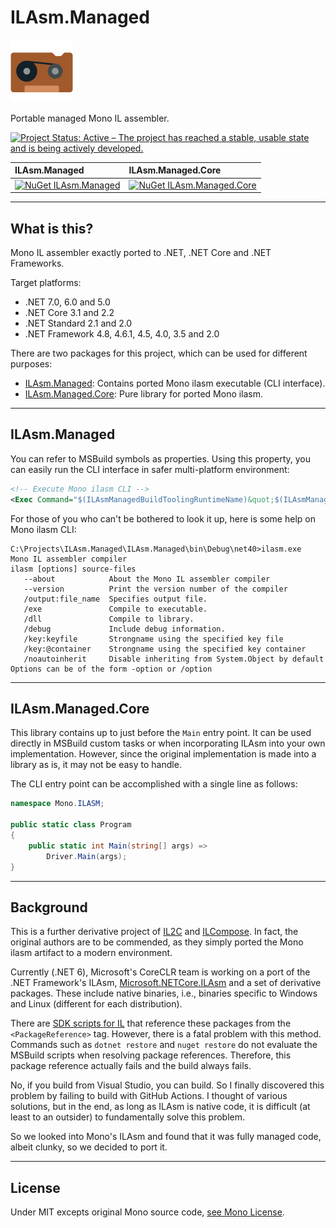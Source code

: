 # ILAsm.Managed

![ILAsm.Managed](Images/ILAsm.Managed.100.png)

Portable managed Mono IL assembler.

[![Project Status: Active – The project has reached a stable, usable state and is being actively developed.](https://www.repostatus.org/badges/latest/active.svg)](https://www.repostatus.org/#active)

| ILAsm.Managed | ILAsm.Managed.Core |
|:----|:----|
| [![NuGet ILAsm.Managed](https://img.shields.io/nuget/v/ILAsm.Managed.svg?style=flat)](https://www.nuget.org/packages/ILAsm.Managed) | [![NuGet ILAsm.Managed.Core](https://img.shields.io/nuget/v/ILAsm.Managed.Core.svg?style=flat)](https://www.nuget.org/packages/ILAsm.Managed.Core) |

----

## What is this?

Mono IL assembler exactly ported to .NET, .NET Core and .NET Frameworks.

Target platforms:

* .NET 7.0, 6.0 and 5.0
* .NET Core 3.1 and 2.2
* .NET Standard 2.1 and 2.0
* .NET Framework 4.8, 4.6.1, 4.5, 4.0, 3.5 and 2.0

There are two packages for this project, which can be used for different purposes:

* [ILAsm.Managed](https://www.nuget.org/packages/ILAsm.Managed): Contains ported Mono ilasm executable (CLI interface).
* [ILAsm.Managed.Core](https://www.nuget.org/packages/ILAsm.Managed.Core): Pure library for ported Mono ilasm.

----

## ILAsm.Managed

You can refer to MSBuild symbols as properties.
Using this property, you can easily run the CLI interface in safer multi-platform environment:

```xml
<!-- Execute Mono ilasm CLI -->
<Exec Command="$(ILAsmManagedBuildToolingRuntimeName)&quot;$(ILAsmManagedBuildToolingPath)&quot; ...." />
```

For those of you who can't be bothered to look it up, here is some help on Mono ilasm CLI:

```
C:\Projects\ILAsm.Managed\ILAsm.Managed\bin\Debug\net40>ilasm.exe
Mono IL assembler compiler
ilasm [options] source-files
   --about            About the Mono IL assembler compiler
   --version          Print the version number of the compiler
   /output:file_name  Specifies output file.
   /exe               Compile to executable.
   /dll               Compile to library.
   /debug             Include debug information.
   /key:keyfile       Strongname using the specified key file
   /key:@container    Strongname using the specified key container
   /noautoinherit     Disable inheriting from System.Object by default
Options can be of the form -option or /option
```

----

## ILAsm.Managed.Core

This library contains up to just before the `Main` entry point.
It can be used directly in MSBuild custom tasks or when incorporating ILAsm into your own implementation.
However, since the original implementation is made into a library as is, it may not be easy to handle.

The CLI entry point can be accomplished with a single line as follows:

```csharp
namespace Mono.ILASM;

public static class Program
{
    public static int Main(string[] args) =>
        Driver.Main(args);
}
```

----

## Background

This is a further derivative project of [IL2C](https://github.com/kekyo/IL2C) and [ILCompose](https://github.com/kekyo/ILCompose).
In fact, the original authors are to be commended, as they simply ported the Mono ilasm artifact to a modern environment.

Currently (.NET 6), Microsoft's CoreCLR team is working on a port of the .NET Framework's ILAsm,
[Microsoft.NETCore.ILAsm](https://www.nuget.org/packages/Microsoft.NETCore.ILAsm) and a set of derivative packages.
These include native binaries, i.e., binaries specific to Windows and Linux (different for each distribution).

There are [SDK scripts for IL](https://www.nuget.org/packages/Microsoft.NET.Sdk.IL) that reference these packages from the `<PackageReference>` tag.
However, there is a fatal problem with this method.
Commands such as `dotnet restore` and `nuget restore` do not evaluate the MSBuild scripts when resolving package references.
Therefore, this package reference actually fails and the build always fails.

No, if you build from Visual Studio, you can build.
So I finally discovered this problem by failing to build with GitHub Actions.
I thought of various solutions, but in the end, as long as ILAsm is native code,
it is difficult (at least to an outsider) to fundamentally solve this problem.

So we looked into Mono's ILAsm and found that it was fully managed code, albeit clunky, so we decided to port it.

----

## License

Under MIT excepts original Mono source code, [see Mono License](https://github.com/mono/mono/blob/main/LICENSE).
